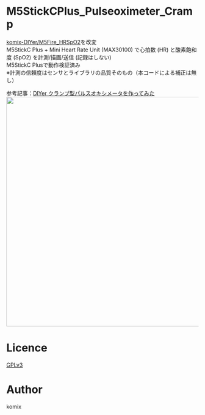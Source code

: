 # M5StickCPlus_Pulseoximeter_Cramp  
[komix-DIYer/M5Fire_HRSpO2](https://github.com/komix-DIYer/M5Fire_HRSpO2)を改変  
M5StickC Plus + Mini Heart Rate Unit (MAX30100) で心拍数 (HR) と酸素飽和度 (SpO2) を計測/描画/送信 (記録はしない)  
M5StickC Plusで動作検証済み  
※計測の信頼度はセンサとライブラリの品質そのもの（本コードによる補正は無し）  
  
参考記事：[DIYer クランプ型パルスオキシメータを作ってみた](http://twinklesmile.blog42.fc2.com/blog-entry-476.html)  
<img src="https://user-images.githubusercontent.com/25588291/113539152-0ad45080-9618-11eb-88d8-b4651447685b.jpg" width="600">  

# Licence
[GPLv3](https://github.com/komix-DIYer/M5StickCPlus_Pulseoximeter_Cramp/blob/master/LICENSE)

# Author
komix
